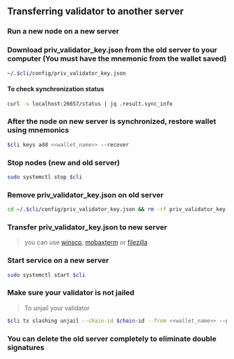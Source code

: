 ## Transferring validator to another server

### Run a new node on a new server

### Download priv_validator_key.json from the old server to your computer (You must have the mnemonic from the wallet saved)
```bash
~/.$cli/config/priv_validator_key.json
```
#### To check synchronization status
```bash
curl -s localhost:26657/status | jq .result.sync_info
```
### After the node on new server is synchronized, restore wallet using mnemonics
```bash
$cli keys add <<wallet_name>> --recover
```
### Stop nodes (new and old server)
```bash
sudo systemctl stop $cli
```
### Remove priv_validator_key.json on old server
```bash
cd ~/.$cli/config/priv_validator_key.json && rm -rf priv_validator_key.json
```
### Transfer priv_validator_key.json to new server
> you can use [winscp](https://winscp.net/eng/download.php), [mobaxterm](https://mobaxterm.mobatek.net/download-home-edition.html) or [filezilla](https://filezilla.ru/)

### Start service on a new server
```bash
sudo systemctl start $cli
```
### Make sure your validator is not jailed
> To unjail your validator
```bash
$cli tx slashing unjail --chain-id $chain-id --from <<wallet_name>> --gas=auto -y
```

### You can delete the old server completely to eliminate double signatures
